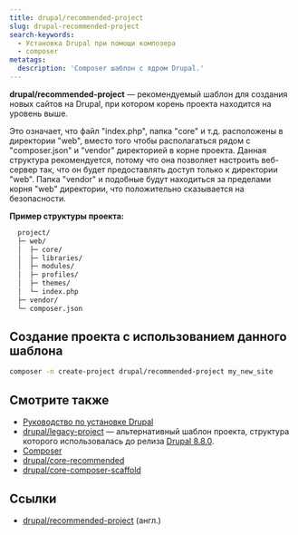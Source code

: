 ```yaml
---
title: drupal/recommended-project
slug: drupal-recommended-project
search-keywords:
  - Установка Drupal при помощи композера
  - composer
metatags:
  description: 'Composer шаблон с ядром Drupal.'
---
```


**drupal/recommended-project** — рекомендуемый шаблон для создания новых сайтов на Drupal, при котором корень проекта находится на уровень выше.

Это означает, что файл "index.php", папка "core" и т.д. расположены в директории "web", вместо того чтобы располагаться рядом с "composer.json" и "vendor" директорией в корне проекта. Данная структура рекомендуется, потому что она позволяет настроить веб-сервер так, что он будет предоставлять доступ только к директории "web". Папка "vendor" и подобные будут находиться за пределами корня "web" директории, что положительно сказывается на безопасности.

**Пример структуры проекта:**

```bash
  project/
  ├─ web/
  │  ├─ core/
  │  ├─ libraries/
  │  ├─ modules/
  │  ├─ profiles/
  │  ├─ themes/
  │  └─ index.php
  ├─ vendor/
  └─ composer.json
```

## Создание проекта с использованием данного шаблона

```bash
composer -n create-project drupal/recommended-project my_new_site 
```

## Смотрите также

- [Руководство по установке Drupal](../../../drupal/9/installation/index.md)
- [drupal/legacy-project](../legacy-project/index.md) — альтернативный шаблон проекта, структура которого использовалась до релиза [Drupal 8.8.0](../../../drupal/8/releases/8.8.x/8.8.0/index.md).
- [Composer](../../index.md)
- [drupal/core-recommended](../core-recommended/index.md)
- [drupal/core-composer-scaffold](../core-composer-scaffold/index.md)

## Ссылки

- [drupal/recommended-project](https://github.com/drupal/recommended-project) (англ.)
